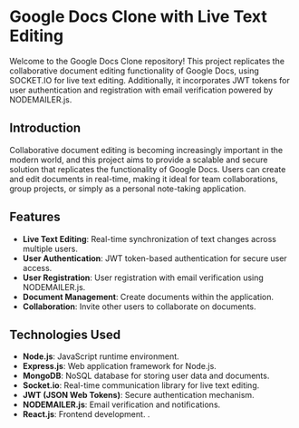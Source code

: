 # Google Docs Clone with Live Text Editing

Welcome to the Google Docs Clone repository! This project replicates the collaborative document editing functionality of Google Docs, using SOCKET.IO for live text editing. Additionally, it incorporates JWT tokens for user authentication and registration with email verification powered by NODEMAILER.js.


## Introduction

Collaborative document editing is becoming increasingly important in the modern world, and this project aims to provide a scalable and secure solution that replicates the functionality of Google Docs. Users can create and edit documents in real-time, making it ideal for team collaborations, group projects, or simply as a personal note-taking application.

## Features

- **Live Text Editing**: Real-time synchronization of text changes across multiple users.
- **User Authentication**: JWT token-based authentication for secure user access.
- **User Registration**: User registration with email verification using NODEMAILER.js.
- **Document Management**: Create documents within the application.
- **Collaboration**: Invite other users to collaborate on documents.



## Technologies Used

- **Node.js**: JavaScript runtime environment.
- **Express.js**: Web application framework for Node.js.
- **MongoDB**: NoSQL database for storing user data and documents.
- **Socket.io**: Real-time communication library for live text editing.
- **JWT (JSON Web Tokens)**: Secure authentication mechanism.
- **NODEMAILER.js**: Email verification and notifications.
- **React.js**: Frontend development.
.
